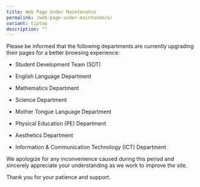 ```yaml
---
title: Web Page Under Maintenance
permalink: /web-page-under-maintenance/
variant: tiptap
description: ""
---
```

<p></p>
<p>Please be informed that the following departments are currently upgrading
their pages for a better browsing experience:</p>
<ul>
<li>
<p>Student Development Team (SDT)</p>
</li>
<li>
<p>English Language Department</p>
</li>
<li>
<p>Mathematics Department</p>
</li>
<li>
<p>Science Department</p>
</li>
<li>
<p>Mother Tongue Language Department</p>
</li>
<li>
<p>Physical Education (PE) Department</p>
</li>
<li>
<p>Aesthetics Department</p>
</li>
<li>
<p>Information &amp; Communication Technology (ICT) Department</p>
</li>
</ul>
<p>We apologize for any inconvenience caused during this period and sincerely
appreciate your understanding as we work to improve the site.</p>
<p>Thank you for your patience and support.</p>